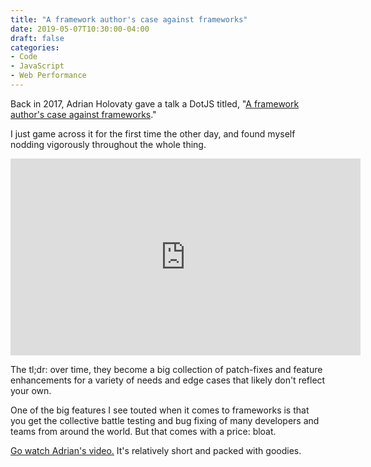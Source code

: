 ```yaml
---
title: "A framework author's case against frameworks"
date: 2019-05-07T10:30:00-04:00
draft: false
categories:
- Code
- JavaScript
- Web Performance
---
```


Back in 2017, Adrian Holovaty gave a talk a DotJS titled, "[A framework author's case against frameworks](https://www.youtube.com/watch?v=VvOsegaN9Wk)."

I just game across it for the first time the other day, and found myself nodding vigorously throughout the whole thing.

<iframe width="560" height="315" src="https://www.youtube.com/embed/VvOsegaN9Wk" frameborder="0" allow="accelerometer; autoplay; encrypted-media; gyroscope; picture-in-picture" allowfullscreen></iframe>

The tl;dr: over time, they become a big collection of patch-fixes and feature enhancements for a variety of needs and edge cases that likely don't reflect your own.

One of the big features I see touted when it comes to frameworks is that you get the collective battle testing and bug fixing of many developers and teams from around the world. But that comes with a price: bloat.

[Go watch Adrian's video.](https://www.youtube.com/watch?v=VvOsegaN9Wk) It's relatively short and packed with goodies.
